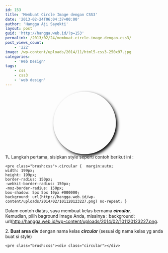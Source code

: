```yaml
---
id: 153
title: 'Membuat Circle Image dengan CSS3'
date: '2013-02-24T06:04:37+00:00'
author: 'Hangga Aji Sayekti'
layout: post
guid: 'http://hangga.web.id/?p=153'
permalink: /2013/02/24/membuat-circle-image-dengan-css3/
post_views_count:
    - '222'
image: /wp-content/uploads/2014/11/html5-css3-250x97.jpg
categories:
    - 'Web Design'
tags:
    - css
    - css3
    - 'web design'
---
```


<style><!--
.circular {  margin:auto;  width: 199px;  height: 199px;  border-radius: 150px;  -webkit-border-radius: 150px;  -moz-border-radius: 150px;  box-shadow: 5px 5px 10px #000000; background: url(http://hangga.web.id/wp-content/uploads/2014/02/101120123227.png) no-repeat; }
--></style></head><body><div class="circular"></div>1\. Langkah pertama, sisipkan style seperti contoh berikut ini :

```
<pre class="brush:css">.circular {  margin:auto;  
width: 199px;  
height: 199px;  
border-radius: 150px;  
-webkit-border-radius: 150px;  
-moz-border-radius: 150px;  
box-shadow: 5px 5px 10px #000000; 
background: url(http://hangga.web.id/wp-content/uploads/2014/02/101120123227.png) no-repeat; }
```

Dalam contoh diatas, saya membuat kelas bernama ***circular***.  
Kemudian, pilih baground Image Anda, misalnya : background: url(http://hangga.web.id/wp-content/uploads/2014/02/101120123227.png.

2\. **Buat area div** dengan nama kelas ***circular*** (sesuai dg nama kelas yg anda buat si style)

```
<pre class="brush:css"><div class="circular"></div>
```